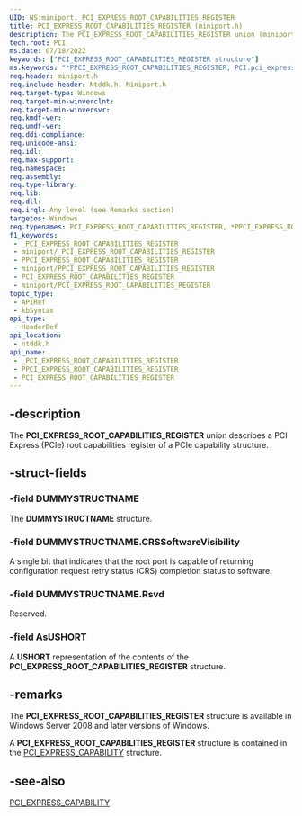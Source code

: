 ```yaml
---
UID: NS:miniport._PCI_EXPRESS_ROOT_CAPABILITIES_REGISTER
title: PCI_EXPRESS_ROOT_CAPABILITIES_REGISTER (miniport.h)
description: The PCI_EXPRESS_ROOT_CAPABILITIES_REGISTER union (miniport.h) describes a PCI Express (PCIe) root capabilities register of a PCIe capability structure.
tech.root: PCI
ms.date: 07/18/2022
keywords: ["PCI_EXPRESS_ROOT_CAPABILITIES_REGISTER structure"]
ms.keywords: "*PPCI_EXPRESS_ROOT_CAPABILITIES_REGISTER, PCI.pci_express_root_capabilities_register, PCI_EXPRESS_ROOT_CAPABILITIES_REGISTER, PCI_EXPRESS_ROOT_CAPABILITIES_REGISTER union [Buses], PPCI_EXPRESS_ROOT_CAPABILITIES_REGISTER, PPCI_EXPRESS_ROOT_CAPABILITIES_REGISTER union pointer [Buses], _PCI_EXPRESS_ROOT_CAPABILITIES_REGISTER, ntddk/PCI_EXPRESS_ROOT_CAPABILITIES_REGISTER, ntddk/PPCI_EXPRESS_ROOT_CAPABILITIES_REGISTER, pci_struct_5b1d9283-10c9-40dc-8dc2-552ab7a2cab5.xml"
req.header: miniport.h
req.include-header: Ntddk.h, Miniport.h
req.target-type: Windows
req.target-min-winverclnt: 
req.target-min-winversvr: 
req.kmdf-ver: 
req.umdf-ver: 
req.ddi-compliance: 
req.unicode-ansi: 
req.idl: 
req.max-support: 
req.namespace: 
req.assembly: 
req.type-library: 
req.lib: 
req.dll: 
req.irql: Any level (see Remarks section)
targetos: Windows
req.typenames: PCI_EXPRESS_ROOT_CAPABILITIES_REGISTER, *PPCI_EXPRESS_ROOT_CAPABILITIES_REGISTER
f1_keywords:
 - _PCI_EXPRESS_ROOT_CAPABILITIES_REGISTER
 - miniport/_PCI_EXPRESS_ROOT_CAPABILITIES_REGISTER
 - PPCI_EXPRESS_ROOT_CAPABILITIES_REGISTER
 - miniport/PPCI_EXPRESS_ROOT_CAPABILITIES_REGISTER
 - PCI_EXPRESS_ROOT_CAPABILITIES_REGISTER
 - miniport/PCI_EXPRESS_ROOT_CAPABILITIES_REGISTER
topic_type:
 - APIRef
 - kbSyntax
api_type:
 - HeaderDef
api_location:
 - ntddk.h
api_name:
 - _PCI_EXPRESS_ROOT_CAPABILITIES_REGISTER
 - PPCI_EXPRESS_ROOT_CAPABILITIES_REGISTER
 - PCI_EXPRESS_ROOT_CAPABILITIES_REGISTER
---
```


## -description

The **PCI_EXPRESS_ROOT_CAPABILITIES_REGISTER** union describes a PCI Express (PCIe) root capabilities register of a PCIe capability structure.

## -struct-fields

### -field DUMMYSTRUCTNAME

The **DUMMYSTRUCTNAME** structure.

### -field DUMMYSTRUCTNAME.CRSSoftwareVisibility

A single bit that indicates that the root port is capable of returning configuration request retry status (CRS) completion status to software.

### -field DUMMYSTRUCTNAME.Rsvd

Reserved.

### -field AsUSHORT

A **USHORT** representation of the contents of the **PCI_EXPRESS_ROOT_CAPABILITIES_REGISTER** structure.

## -remarks

The **PCI_EXPRESS_ROOT_CAPABILITIES_REGISTER** structure is available in Windows Server 2008 and later versions of Windows.

A **PCI_EXPRESS_ROOT_CAPABILITIES_REGISTER** structure is contained in the [PCI_EXPRESS_CAPABILITY](/windows-hardware/drivers/ddi/ntddk/ns-ntddk-_pci_express_capability) structure.

## -see-also

[PCI_EXPRESS_CAPABILITY](/windows-hardware/drivers/ddi/ntddk/ns-ntddk-_pci_express_capability)
